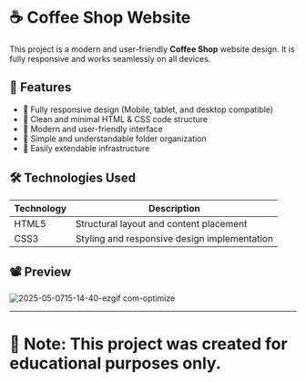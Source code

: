 # ☕ Coffee Shop Website

This project is a modern and user-friendly **Coffee Shop** website design. It is fully responsive and works seamlessly on all devices.

## 🌟 Features

- 🔹 Fully responsive design (Mobile, tablet, and desktop compatible)
- 🔹 Clean and minimal HTML & CSS code structure
- 🔹 Modern and user-friendly interface
- 🔹 Simple and understandable folder organization
- 🔹 Easily extendable infrastructure

## 🛠️ Technologies Used

| Technology | Description |
|------------|-------------|
| HTML5      | Structural layout and content placement |
| CSS3       | Styling and responsive design implementation |

## 📽️ Preview

![2025-05-0715-14-40-ezgif com-optimize](https://github.com/user-attachments/assets/5fdbd687-23a4-4de7-9b60-fa27f675699c)

---
# 📌 Note: This project was created for educational purposes only.
